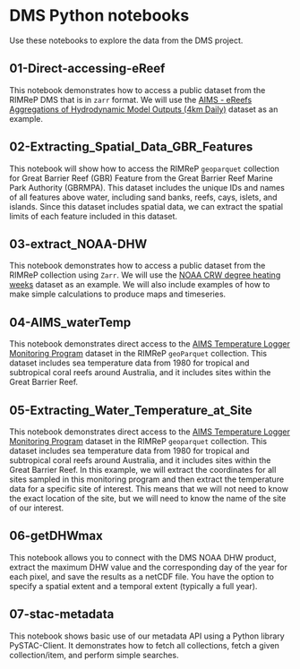 # DMS Python notebooks

Use these notebooks to explore the data from the DMS project.

## 01-Direct-accessing-eReef  
This notebook demonstrates how to access a public dataset from the RIMReP DMS that is in `zarr` format. We will use the [AIMS - eReefs Aggregations of Hydrodynamic Model Outputs (4km Daily)](https://thredds.ereefs.aims.gov.au/thredds/resources/docs/gbr4.html) dataset as an example.  

## 02-Extracting_Spatial_Data_GBR_Features  
This notebook will show how to access the RIMReP `geoparquet` collection for Great Barrier Reef (GBR) Feature from the Great Barrier Reef Marine Park Authority (GBRMPA). This dataset includes the unique IDs and names of all features above water, including sand banks, reefs, cays, islets, and islands. Since this dataset includes spatial data, we can extract the spatial limits of each feature included in this dataset.  

## 03-extract_NOAA-DHW  
This notebook demonstrates how to access a public dataset from the RIMReP collection using `Zarr`. We will use the [NOAA CRW degree heating weeks](https://www.coris.noaa.gov/search/catalog/search/resource/details.page?uuid=%7BF77EF0B8-C12F-463F-B66A-CC922E50A39D%7D) dataset as an example. We will also include examples of how to make simple calculations to produce maps and timeseries.  

## 04-AIMS_waterTemp  
This notebook demonstrates direct access to the [AIMS Temperature Logger Monitoring Program](https://apps.aims.gov.au/metadata/view/4a12a8c0-c573-11dc-b99b-00008a07204e) dataset in the RIMReP `geoParquet` collection. This dataset includes sea temperature data from 1980 for tropical and subtropical coral reefs around Australia, and it includes sites within the Great Barrier Reef.   

## 05-Extracting_Water_Temperature_at_Site  
This notebook demonstrates direct access to the [AIMS Temperature Logger Monitoring Program](https://apps.aims.gov.au/metadata/view/4a12a8c0-c573-11dc-b99b-00008a07204e) dataset in the RIMReP `geoparquet` collection. This dataset includes sea temperature data from 1980 for tropical and subtropical coral reefs around Australia, and it includes sites within the Great Barrier Reef. In this example, we will extract the coordinates for all sites sampled in this monitoring program and then extract the temperature data for a specific site of interest. This means that we will not need to know the exact location of the site, but we will need to know the name of the site of our interest.  

## 06-getDHWmax
This notebook allows you to connect with the DMS NOAA DHW product, extract the maximum DHW value and the corresponding day of the year for each pixel, and save the results as a netCDF file. You have the option to specify a spatial extent and a temporal extent (typically a full year).  

## 07-stac-metadata
This notebook shows basic use of our metadata API using a Python library PySTAC-Client. It demonstrates how to fetch all collections, fetch a given collection/item, and perform simple searches.  

